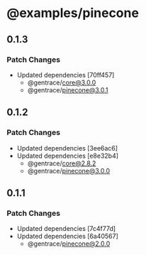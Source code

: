 # @examples/pinecone

## 0.1.3

### Patch Changes

- Updated dependencies [70ff457]
  - @gentrace/core@3.0.0
  - @gentrace/pinecone@3.0.1

## 0.1.2

### Patch Changes

- Updated dependencies [3ee6ac6]
- Updated dependencies [e8e32b4]
  - @gentrace/core@2.8.2
  - @gentrace/pinecone@3.0.0

## 0.1.1

### Patch Changes

- Updated dependencies [7c4f77d]
- Updated dependencies [6a40567]
  - @gentrace/pinecone@2.0.0
